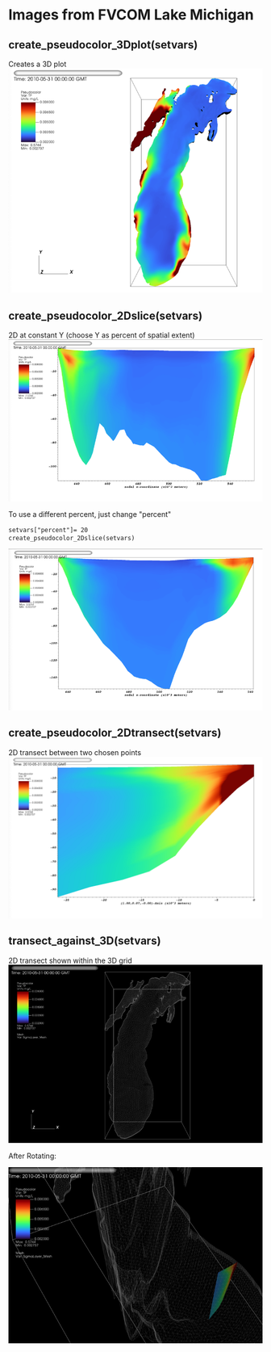 # Images from FVCOM Lake Michigan

## create_pseudocolor_3Dplot(setvars)
Creates a 3D plot
![](imgs/3DLM.png)


## create_pseudocolor_2Dslice(setvars) 
2D at constant Y (choose Y as percent of spatial extent)
![](imgs/2DLM.png)

To use a different percent, just change "percent" 
```
setvars["percent"]= 20
create_pseudocolor_2Dslice(setvars) 
```
![](imgs/2D20LM.png)

## create_pseudocolor_2Dtransect(setvars)
2D transect between two chosen points
![](imgs/transectLM.png)

## transect_against_3D(setvars)
2D transect shown within the 3D grid
![](imgs/3DtransectLM.png)

After Rotating:

![](imgs/rotateLM.png)
